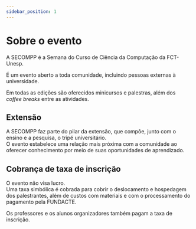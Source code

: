 ```yaml
---
sidebar_position: 1
---
```


# Sobre o evento

A SECOMPP é a Semana do Curso de Ciência da Computação da FCT-Unesp.

É um evento aberto a toda comunidade, incluindo pessoas externas à universidade.

Em todas as edições são oferecidos minicursos e palestras, além dos _coffee breaks_ entre as atividades.

## Extensão

A SECOMPP faz parte do pilar da extensão, que compõe, junto com o ensino e a pesquisa, o tripé universitário.  
O evento estabelece uma relação mais próxima com a comunidade ao oferecer conhecimento por meio de suas oportunidades de aprendizado.

## Cobrança de taxa de inscrição

O evento não visa lucro.  
Uma taxa simbólica é cobrada para cobrir o deslocamento e hospedagem dos palestrantes, além de custos com materiais e com o processamento do pagamento pela FUNDACTE.

Os professores e os alunos organizadores também pagam a taxa de inscrição.
